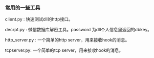 ﻿###  常用的一些工具   


client.py :  快速测试dll的http接口。   

decrpt.py :  微信数据库解密工具。password 为dll个人信息里返回的dbkey。    

http_server.py : 一个简单的http server，用来接收hook的消息。  

tcpserver.py:  一个简单的tcp server，用来接收hook的消息。  